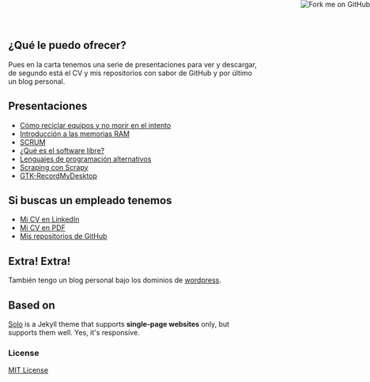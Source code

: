 ## ¿Qué le puedo ofrecer?

Pues en la carta tenemos una serie de presentaciones para ver y descargar, de segundo está el CV y mis repositorios con sabor de GitHub y por último un blog personal.

## Presentaciones
* [Cómo reciclar equipos y no morir en el intento](http://www.slideshare.net/seravb/cmo-reciclar-equipos-y-no-morir-en-el-intento)
* [Introducción a las memorias RAM](http://www.slideshare.net/seravb/memorias-ram)
* [SCRUM](http://www.slideshare.net/seravb/scrum-12877046)
* [¿Qué es el software libre?](http://www.slideshare.net/seravb/software-libre-10260035)
* [Lenguajes de programación alternativos](http://www.slideshare.net/seravb/lenguajes-programacionalternativos)
* [Scraping con Scrapy](http://www.slideshare.net/seravb/scraping)
* [GTK-RecordMyDesktop](http://www.slideshare.net/seravb/gtkrecordmydesktop)


## Si buscas un empleado tenemos
* [Mi CV en LinkedIn](http://es.linkedin.com/in/serafinvelezbarrera/)
* [Mi CV en PDF](https://seravb.files.wordpress.com/2013/10/cv-serafc3adnvc3a9lezbarrera.pdf)
* [Mis repositorios de GitHub](http://github.com/seravb)


## Extra! Extra!
También tengo un blog personal bajo los dominios de [wordpress](https://seravb.wordpress.com/).


## Based on
[Solo](http://chibicode.github.io/solo) is a Jekyll theme that supports **single-page websites** only, but supports them well. Yes, it's responsive.

### License
[MIT License](http://chibicode.mit-license.org/)

<a href="https://github.com/seravb/seravb.github.io"><img style="position: absolute; top: 0; right: 0; border: 0;" src="https://s3.amazonaws.com/github/ribbons/forkme_right_darkblue_121621.png" alt="Fork me on GitHub"></a>
